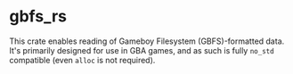 # gbfs_rs

This crate enables reading of Gameboy Filesystem (GBFS)-formatted data. It's primarily designed for use in GBA games, and as such is fully `no_std` compatible (even `alloc` is not required).
